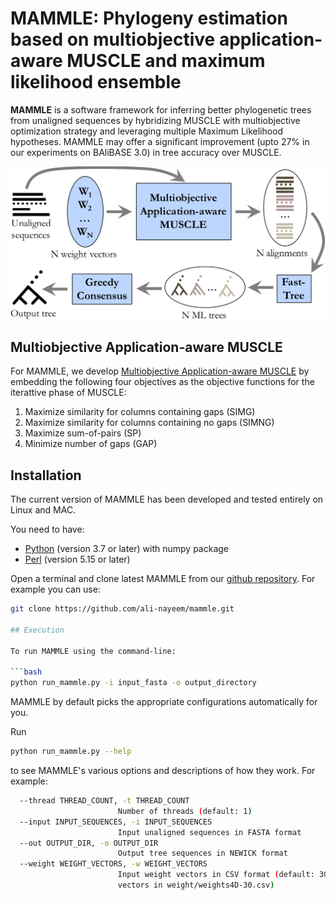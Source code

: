 # MAMMLE: Phylogeny estimation based on multiobjective application-aware MUSCLE and maximum likelihood ensemble
**MAMMLE** is a software framework for inferring better phylogenetic trees from unaligned sequences by hybridizing MUSCLE with multiobjective optimization strategy and leveraging multiple Maximum Likelihood hypotheses. MAMMLE may offer a significant improvement (upto 27% in our experiments on BAliBASE 3.0) in tree accuracy over MUSCLE.

![alt tag](https://github.com/ali-nayeem/mammle/blob/macos/diagram/workflow.png)


## Multiobjective Application-aware MUSCLE
For MAMMLE, we develop [Multiobjective Application-aware MUSCLE](https://github.com/ali-nayeem/muscle_extesion) by embedding the following four objectives as the objective functions for the iterattive phase of MUSCLE:
1. Maximize similarity for columns containing gaps (SIMG)
2. Maximize similarity for columns containing no gaps (SIMNG)
3. Maximize sum-of-pairs (SP)
4. Minimize number of gaps (GAP)

## Installation 
The current version of MAMMLE has been developed and tested entirely on Linux and MAC. 

You need to have:

- [Python](https://www.python.org) (version 3.7 or later) with numpy package
- [Perl](https://www.perl.org/get.html) (version 5.15 or later)

Open a terminal and clone latest MAMMLE from our [github repository](https://github.com/ali-nayeem/mammle). For example you can use: 

```bash
git clone https://github.com/ali-nayeem/mammle.git
   
## Execution

To run MAMMLE using the command-line:

```bash
python run_mammle.py -i input_fasta -o output_directory
```

MAMMLE by default picks the appropriate configurations automatically for you. 

Run

```bash
python run_mammle.py --help
``` 

to see MAMMLE's various options and descriptions of how they work. For example:

```bash
  --thread THREAD_COUNT, -t THREAD_COUNT
                        Number of threads (default: 1)
  --input INPUT_SEQUENCES, -i INPUT_SEQUENCES
                        Input unaligned sequences in FASTA format
  --out OUTPUT_DIR, -o OUTPUT_DIR
                        Output tree sequences in NEWICK format
  --weight WEIGHT_VECTORS, -w WEIGHT_VECTORS
                        Input weight vectors in CSV format (default: 30 weight
                        vectors in weight/weights4D-30.csv)
``` 

